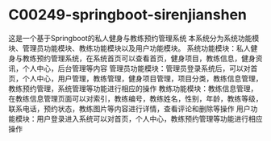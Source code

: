 # C00249-springboot-sirenjianshen
这是一个基于Springboot的私人健身与教练预约管理系统 本系统分为系统功能模块、管理员功能模块、教练功能模块以及用户功能模块。 系统功能模块：私人健身与教练预约管理系统，在系统首页可以查看首页，健身项目，教练信息，健身资讯，个人中心，后台管理等内容 管理员功能模块：管理员登录系统后，可以对首页，个人中心，用户管理，教练管理，健身项目管理，项目分类，教练信息管理，教练预约管理，系统管理等功能进行相应的操作 教练功能模块：教练信息管理，在教练信息管理页面可以对索引，教练编号，教练姓名，性别，年龄，教练等级，联系电话，预约状态，教练图片等内容进行详情，查看评论和删除等操作 用户功能模块：用户登录进入系统可以对首页，个人中心，教练预约管理等功能进行相应操作

